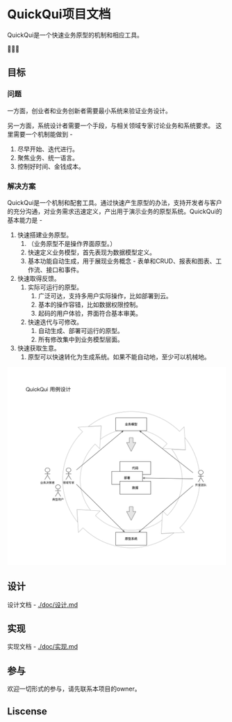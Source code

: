 # QuickQui项目文档

QuickQui是一个快速业务原型的机制和相应工具。

🥚🐣🐥



## 目标

### 问题

一方面，创业者和业务创新者需要最小系统来验证业务设计。

另一方面，系统设计者需要一个手段，与相关领域专家讨论业务和系统要求。 这里需要一个机制能做到 - 

1. 尽早开始、迭代进行。
2. 聚焦业务、统一语言。
3. 控制好时间、金钱成本。

### 解决方案

QuickQui是一个机制和配套工具。通过快速产生原型的办法，支持开发者与客户的充分沟通，对业务需求迅速定义，产出用于演示业务的原型系统。QuickQui的基本能力是 - 

1. 快速搭建业务原型。
   1. （业务原型不是操作界面原型。）
   2. 快速定义业务模型，首先表现为数据模型定义。
   3. 基本功能自动生成，用于展现业务概念 - 表单和CRUD、报表和图表、工作流、接口和事件。
2. 快速取得反馈。
   1. 实际可运行的原型。
      1. 广泛可达，支持多用户实际操作，比如部署到云。
      2. 基本的操作容错，比如数据权限控制。
      3. 起码的用户体验，界面符合基本审美。
   2. 快速迭代与可修改。
      1. 自动生成、部署可运行的原型。
      2. 所有修改集中到业务模型层面。
3. 快速获取生意。
   1. 原型可以快速转化为生成系统。如果不能自动地，至少可以机械地。

![QuickQui 用例设计](./doc/QuickQui%20用例设计.png)

## 设计

设计文档 - [./doc/设计.md](./doc/设计.md)

## 实现

实现文档 - [./doc/实现.md](./doc/实现.md)

## 参与

欢迎一切形式的参与，请先联系本项目的owner。

## Liscense
